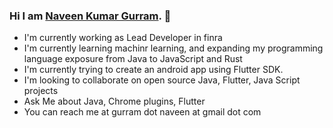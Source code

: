 ### Hi I am [Naveen Kumar Gurram](https://github.com/NaveenGurram/NaveenGurram/blob/master/NaveenGurram.pdf). 👋
 - I'm currently working as Lead Developer in finra 
 - I'm currently learning machinr learning, and expanding my programming language exposure from Java to JavaScript and Rust
 - I'm currently trying to create an android app using Flutter SDK.
 - I'm looking to collaborate on open source Java, Flutter, Java Script projects
 - Ask Me about Java, Chrome plugins, Flutter
 - You can reach me at gurram dot naveen at gmail dot com
 

<!--
**NaveenGurram/NaveenGurram** is a ✨ _special_ ✨ repository because its `README.md` (this file) appears on your GitHub profile.

Here are some ideas to get you started:

- 🔭 I’m currently working on ...
- 🌱 I’m currently learning ...
- 👯 I’m looking to collaborate on ...
- 🤔 I’m looking for help with ...
- 💬 Ask me about ...
- 📫 How to reach me: ...
- 😄 Pronouns: ...
- ⚡ Fun fact: ...
-->
